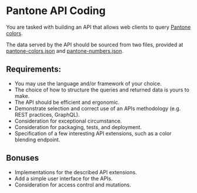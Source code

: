 # Pantone API Coding

You are tasked with building an API that allows web clients to query [Pantone colors](https://www.pantone.com/).

The data served by the API should be sourced from two files, provided at [pantone-colors.json](./data/pantone-colors.json) and [pantone-numbers.json](./data/pantone-numbers.json).

## Requirements:

- You may use the language and/or framework of your choice. 
- The choice of how to structure the queries and returned data is yours to make.
- The API should be efficient and ergonomic. 
- Demonstrate selection and correct use of an APIs methodology (e.g. REST practices, GraphQL). 
- Consideration for exceptional circumstance.
- Consideration for packaging, tests, and deployment. 
- Specification of a few interesting API extensions, such as a color blending endpoint.


## Bonuses

- Implementations for the described API extensions.
- Add a simple user interface for the APIs.
- Consideration for access control and mutations.
